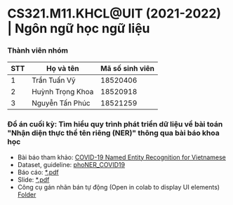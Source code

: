# CS321.M11.KHCL@UIT (2021-2022) | Ngôn ngữ học ngữ liệu


### Thành viên nhóm
| STT | Họ và tên | Mã số sinh viên| 
|-----|--------------|-----------|
|1| Trần Tuấn Vỹ | 18520406 | 
|2| Huỳnh Trọng Khoa | 18520918 |
|3| Nguyễn Tấn Phúc | 18521259 |

### Đồ án cuối kỳ: Tìm hiểu quy trình phát triển dữ liệu về bài toán "Nhận diện thực thể tên riêng (NER)" thông qua bài báo khoa học
- Bài báo tham khảo: [COVID-19 Named Entity Recognition for Vietnamese](https://aclanthology.org/2021.naacl-main.173/)
- Dataset, guideline: [phoNER_COVID19](https://github.com/VinAIResearch/PhoNER_COVID19)
- Báo cáo: [*.pdf](https://github.com/tedhwang007/Corpus-Linguistics/blob/main/Report/Report.pdf)
- Slide: [*.pdf](https://github.com/tedhwang007/Corpus-Linguistics/blob/main/Report/Report-Slide.pdf)
- Công cụ gán nhãn bán tự động (Open in colab to display UI elements) [Folder](https://github.com/tedhwang007/Corpus-Linguistics/tree/main/Annotation%20Tool)
